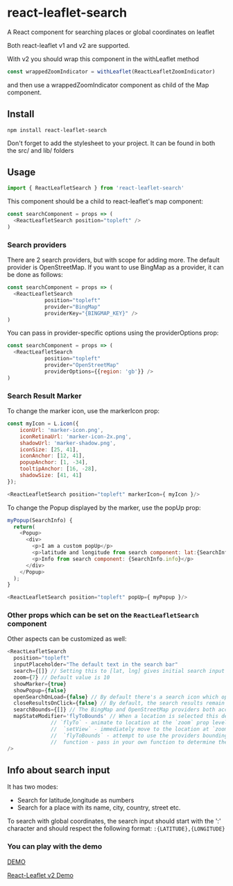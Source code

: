 # react-leaflet-search
A React component for searching places or global coordinates on leaflet

Both react-leaflet v1 and v2 are supported.

With v2 you should wrap this component in the withLeaflet method
```javascript
const wrappedZoomIndicator = withLeaflet(ReactLeafletZoomIndicator)
```
and then use a wrappedZoomIndicator component as child of the Map component.


## Install

```npm
npm install react-leaflet-search
```

Don't forget to add the stylesheet to your project. It can be found in both the src/ and lib/ folders


## Usage
```javascript
import { ReactLeafletSearch } from 'react-leaflet-search'
```

This component should be a child to react-leaflet's map component:
```javascript
const searchComponent = props => (
  <ReactLeafletSearch position="topleft" />
)
```

### Search providers

There are 2 search providers, but with scope for adding more.  The default provider is OpenStreetMap. If you want to use BingMap as a provider, it can be done as follows:
```javascript
const searchComponent = props => (
  <ReactLeafletSearch
            position="topleft"
            provider="BingMap"
            providerKey="{BINGMAP_KEY}" />
)
```

You can pass in provider-specific options using the providerOptions prop:
```javascript
const searchComponent = props => (
  <ReactLeafletSearch
            position="topleft"
            provider="OpenStreetMap"
            providerOptions={{region: 'gb'}} />
)
```

### Search Result Marker

To change the marker icon, use the markerIcon prop:
```javascript
const myIcon = L.icon({
    iconUrl: 'marker-icon.png',
    iconRetinaUrl: 'marker-icon-2x.png',
    shadowUrl: 'marker-shadow.png',
    iconSize: [25, 41],
    iconAnchor: [12, 41],
    popupAnchor: [1, -34],
    tooltipAnchor: [16, -28],
    shadowSize: [41, 41]
});

<ReactLeafletSearch position="topleft" markerIcon={ myIcon }/>
```

To change the Popup displayed by the marker, use the popUp prop:

```javascript
myPopup(SearchInfo) {
  return(
    <Popup>
      <div>
        <p>I am a custom popUp</p>
        <p>latitude and longitude from search component: lat:{SearchInfo.latLng[0]} lng:{SearchInfo.latLng[1]}</p>
        <p>Info from search component: {SearchInfo.info}</p>
      </div>
    </Popup>
  );
}

<ReactLeafletSearch position="topleft" popUp={ myPopup }/>
```
### Other props which can be set on the `ReactLeafletSearch` component
Other aspects can be customized as well:

```javascript
<ReactLeafletSearch
  position="topleft"
  inputPlaceholder="The default text in the search bar"
  search={[]} // Setting this to [lat, lng] gives initial search input to the component and map flies to that coordinates, its like search from props not from user
  zoom={7} // Default value is 10
  showMarker={true}
  showPopup={false}
  openSearchOnLoad={false} // By default there's a search icon which opens the input when clicked. Setting this to true opens the search by default.
  closeResultsOnClick={false} // By default, the search results remain when you click on one, and the map flies to the location of the result. But you might want to save space on your map by closing the results when one is clicked. The results are shown again (without another search) when focus is returned to the search input.
  searchBounds={[]} // The BingMap and OpenStreetMap providers both accept bounding coordinates in [se,nw] format. Note that in the case of OpenStreetMap, this only weights the results and doesn't exclude things out of bounds.
  mapStateModifier='flyToBounds' // When a location is selected this describes how the map should update.  Options are: 
			  // `flyTo` - animate to location at the `zoom` prop level).
			  //  `setView` - immediately move to the location at `zoom` prop level
			  //  `flyToBounds` - attempt to use the providers bounding box (ignores `zoom` prop)
			  //  function - pass in your own function to determine the h
/>
```


## Info about search input
It has two modes:
- Search for latitude,longitude as numbers
- Search for a place with its name, city, country, street etc.

To search with global coordinates, the search input should start with the ':' character and should respect the following format: `:{LATITUDE},{LONGITUDE}`


### You can play with the demo

[DEMO](https://tumerorkun.github.io/react-leaflet-components-examples/)

[React-Leaflet v2 Demo](https://tumerorkun.github.io/react-leaflet-v2-tests/)
